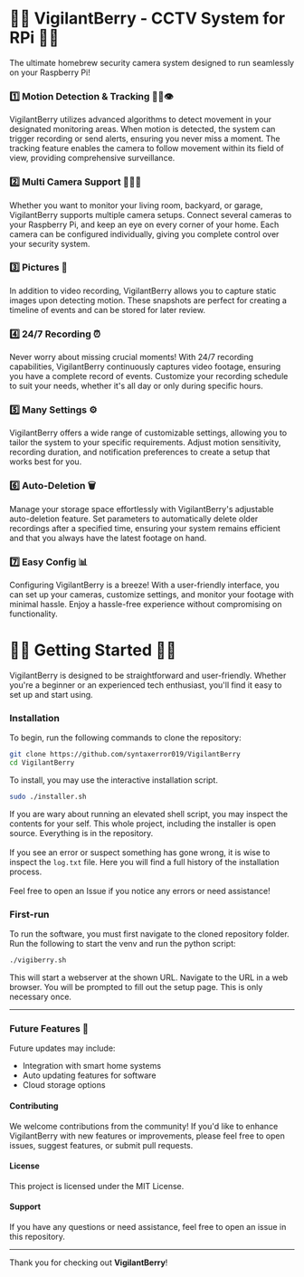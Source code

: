 # 🎉🎉 VigilantBerry - CCTV System for RPi 🎉🎉

The ultimate homebrew security camera system designed to run seamlessly on your Raspberry Pi!


### 1️⃣ Motion Detection & Tracking 🚶‍♂️👁️
VigilantBerry utilizes advanced algorithms to detect movement in your designated monitoring areas. When motion is detected, the system can trigger recording or send alerts, ensuring you never miss a moment. The tracking feature enables the camera to follow movement within its field of view, providing comprehensive surveillance.

### 2️⃣ Multi Camera Support 🎥🎥🎥
Whether you want to monitor your living room, backyard, or garage, VigilantBerry supports multiple camera setups. Connect several cameras to your Raspberry Pi, and keep an eye on every corner of your home. Each camera can be configured individually, giving you complete control over your security system.

### 3️⃣ Pictures 📸
In addition to video recording, VigilantBerry allows you to capture static images upon detecting motion. These snapshots are perfect for creating a timeline of events and can be stored for later review.

### 4️⃣ 24/7 Recording ⏰
Never worry about missing crucial moments! With 24/7 recording capabilities, VigilantBerry continuously captures video footage, ensuring you have a complete record of events. Customize your recording schedule to suit your needs, whether it's all day or only during specific hours.

### 5️⃣ Many Settings ⚙️
VigilantBerry offers a wide range of customizable settings, allowing you to tailor the system to your specific requirements. Adjust motion sensitivity, recording duration, and notification preferences to create a setup that works best for you.

### 6️⃣ Auto-Deletion 🗑️
Manage your storage space effortlessly with VigilantBerry's adjustable auto-deletion feature. Set parameters to automatically delete older recordings after a specified time, ensuring your system remains efficient and that you always have the latest footage on hand.

### 7️⃣ Easy Config 📊
Configuring VigilantBerry is a breeze! With a user-friendly interface, you can set up your cameras, customize settings, and monitor your footage with minimal hassle. Enjoy a hassle-free experience without compromising on functionality.

# 🚀🚀 Getting Started 🚀🚀

VigilantBerry is designed to be straightforward and user-friendly. Whether you're a beginner or an experienced tech enthusiast, you'll find it easy to set up and start using.

### Installation
To begin, run the following commands to clone the repository:
```bash
git clone https://github.com/syntaxerror019/VigilantBerry
cd VigilantBerry
```

To install, you may use the interactive installation script.
```bash
sudo ./installer.sh
```
If you are wary about running an elevated shell script, you may inspect the contents for your self.
This whole project, including the installer is open source. Everything is in the repository.
<br><br>
If you see an error or suspect something has gone wrong, it is wise to inspect the `log.txt` file.
Here you will find a full history of the installation process.
<br>
<br>
Feel free to open an Issue if you notice any errors or need assistance!

### First-run
To run the software, you must first navigate to the cloned repository folder.
Run the following to start the venv and run the python script:
```bash
./vigiberry.sh
```
This will start a webserver at the shown URL. Navigate to the URL in a web browser.
You will be prompted to fill out the setup page. This is only necessary once.

---  

### Future Features 🌈
Future updates may include:
- Integration with smart home systems
- Auto updating features for software
- Cloud storage options

#### Contributing
We welcome contributions from the community! If you'd like to enhance VigilantBerry with new features or improvements, please feel free to open issues, suggest features, or submit pull requests.

#### License
This project is licensed under the MIT License.

#### Support
If you have any questions or need assistance, feel free to open an issue in this repository.

---

Thank you for checking out **VigilantBerry**!
